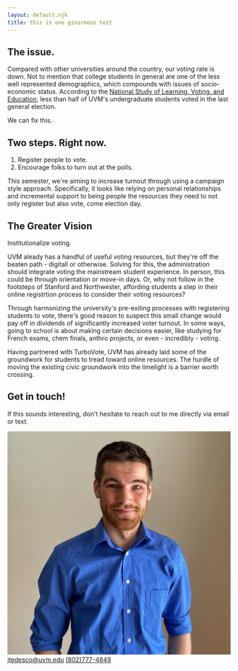 ```yaml
---
layout: default.njk
title: this is one ginormous test
---
```

<section class="light-theme">
<div class="inner-section">
<figure class="highcharts-figure">
    <div id="container"></div>
</figure>
<h2>The issue.</h2>
<p>Compared with other universities around the country, our voting rate is down. Not to mention that college students in general are one of the less well represented demographics, which compounds with issues of socio-economic status. According to the <a href="https://idhe.tufts.edu/nslve">National Study of Learning, Voting, and Education</a>, less than half of UVM's undergraduate students voted in the last general election.</p>

<p class="bold">We can fix this.</p>
</div>
</section>

<section class="dark-theme">
<div class="inner-section">
<h2>Two steps. Right now.</h2>
<ol>
    <li>Register people to vote.</li>
    <li>Encourage folks to turn out at the polls.</li>
</ol>
<p>This semester, we're aiming to increase turnout through using a campaign style approach. Specifically, it looks like relying on personal relationships and incremental support to being people the resources they need to not only register but also vote, come election day.</p>
</div>
</section>

<section class="light-theme">
<div class="inner-section">
<h2>The Greater Vision</h2>
<p>Institutionalize voting.

UVM aleady has a handful of useful voting resources, but they're off the beaten path - digitall or otherwise. Solving for this, the administration should integrate voting the mainstream student experience. In person, this could be through orientation or move-in days. Or, why not follow in the footsteps of Stanford and Northwester, affording students a step in their online registrtion process to consider their voting resources?

Through harmonizing the university's pre-exiting processes with registering students to vote, there's good reason to suspect this small change would pay off in dividends of significantly increased voter turnout. In some ways, going to school is about making certain decisions easier, like studying for French exams, chem finals, anthro projects, or even - incredibly - voting.

Having partnered with TurboVote, UVM has already laid some of the groundwork for students to tread toward online resources. The hurdle of moving the existing civic groundwork into the limelight is a barrier worth crossing.</p>
</div>
</section>

<section class="dark-theme">
<div class="inner-section">
<h2>Get in touch!</h2>
<p>If this sounds interesting, don't hesitate to reach out to me directly via email or text.</p>

<div class="contact-info">
    <img src="assets/images/headshot.jpg" class="profile-pic" alt="Portfolio picture of James">
    <a class="email" href = "mailto:jtedesco@uvm.edu">jtedesco@uvm.edu</a>
    <a class="phone" href="tel:1-802-777-4849">(802)777-4849</a>
</div>
</div>
</section>
